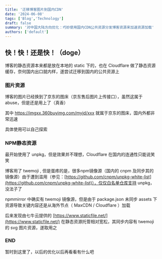 ```yaml
---
title: '迁移博客图片到国内CDN'
date: '2024-06-08'
tags: ['Blog','Technology']
draft: false
summary: '对中国大陆方向优化：巧妙使用国内CDN公共资源分发博客资源来加速资源加载'
authors: ['default']
---
```


## 快！快！还是快！（doge）

博客的静态资源本来都是放在本地的 static 下的，也在 Cloudflare 做了静态资源缓存，奈何国内出口就内样，遂尝试迁移到国内的公共资源上

### 图片资源

博客的图片已经换到了京东的图床（京东售后图片上传接口），虽然这属于 abuse，但是还是用上了（真香）  

其中 https://imgxx.360buyimg.com/myjd/xxx 就属于京东的图床，国内外都非常迅速  

具体使用可以自己探索

### NPM静态资源
    
最开始使用了 unpkg，但是效果并不理想，Cloudflare 在国内的连通性只能说笑笑  

博客用了 twemoji , 但是蛋疼的是，很多npm镜像源（国内的 cnpm 及同步其的镜像源）由于遭到滥用（参见：[https://github.com/cnpm/unpkg-white-list](https://github.com/cnpm/unpkg-white-list)），仅仅白名单仓库支持 unpkg，没法子了  

npmmirror 中确实有 twemoji 镜像源，但是由于 package.json 未同步 assets 下资源导致关键内容还是从海外节点（ MaxCDN / Cloudflare ）加载  

后来发现由七牛云提供的 [https://www.staticfile.net/](https://www.staticfile.net/) 在静态资源托管相对宽松，其同步内容有 twemoji 的 svg 图片资源，遂取用之

### END

暂时到这里了，以后的优化以后再看看有什么吧

